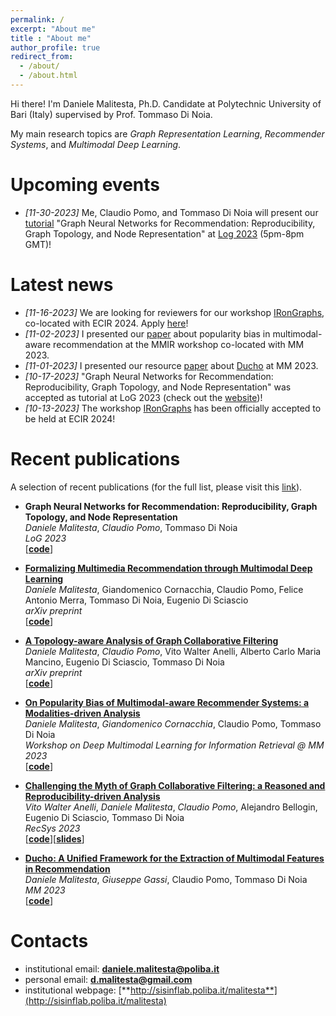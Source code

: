 ```yaml
---
permalink: /
excerpt: "About me"
title : "About me"
author_profile: true
redirect_from: 
  - /about/
  - /about.html
---
```

Hi there! I'm Daniele Malitesta, Ph.D. Candidate at Polytechnic University of Bari (Italy) supervised by Prof. Tommaso Di Noia.

My main research topics are _Graph Representation Learning_, _Recommender Systems_, and _Multimodal Deep Learning_.

# Upcoming events
* _[11-30-2023]_ Me, Claudio Pomo, and Tommaso Di Noia will present our [tutorial](https://sisinflab.github.io/tutorial-gnns-recsys-log2023/) "Graph Neural Networks for Recommendation: Reproducibility, Graph Topology, and Node Representation" at [Log 2023](https://logconference.org/) (5pm-8pm GMT)!

# Latest news
* _[11-16-2023]_ We are looking for reviewers for our workshop [IRonGraphs](https://irongraphs.github.io/ecir2024/), co-located with ECIR 2024. Apply [here](https://docs.google.com/forms/u/1/d/1aOw_1UufQ2gz_5qBDmp7I4_ePapf4scOEY8ar4LYqDE/edit)!
* _[11-02-2023]_ I presented our [paper](https://arxiv.org/pdf/2308.12911.pdf) about popularity bias in multimodal-aware recommendation at the MMIR workshop co-located with MM 2023.
* _[11-01-2023]_ I presented our resource [paper](https://arxiv.org/pdf/2306.17125.pdf) about [Ducho](https://github.com/sisinflab/Ducho/tree/main) at MM 2023.
* _[10-17-2023]_ "Graph Neural Networks for Recommendation: Reproducibility, Graph Topology, and Node Representation" was accepted as tutorial at LoG 2023 (check out the [website](https://sisinflab.github.io/tutorial-gnns-recsys-log2023/))!
* _[10-13-2023]_ The workshop [IRonGraphs](https://irongraphs.github.io/ecir2024/) has been officially accepted to be held at ECIR 2024!

# Recent publications
A selection of recent publications (for the full list, please visit this [link](https://danielemalitesta.github.io/publications/)).

* **Graph Neural Networks for Recommendation: Reproducibility, Graph Topology, and Node Representation**  
_Daniele Malitesta_, _Claudio Pomo_, Tommaso Di Noia   
*LoG 2023*  
\[[**code**](https://github.com/sisinflab/tutorial-gnns-recsys-log2023)\]

* **[Formalizing Multimedia Recommendation through Multimodal Deep Learning](https://www.researchgate.net/publication/373823768_Formalizing_Multimedia_Recommendation_through_Multimodal_Deep_Learning)**  
_Daniele Malitesta_, Giandomenico Cornacchia, Claudio Pomo, Felice Antonio Merra, Tommaso Di Noia, Eugenio Di Sciascio   
*arXiv preprint*  
\[[**code**](https://github.com/sisinflab/Formal-MultiMod-Rec)\]

* **[A Topology-aware Analysis of Graph Collaborative Filtering](https://www.researchgate.net/publication/373263658_A_Topology-aware_Analysis_of_Graph_Collaborative_Filtering)**  
_Daniele Malitesta_, _Claudio Pomo_, Vito Walter Anelli, Alberto Carlo Maria Mancino, Eugenio Di Sciascio, Tommaso Di Noia   
*arXiv preprint*  
\[[**code**](https://github.com/sisinflab/Graph-Characteristics)\]

* **[On Popularity Bias of Multimodal-aware Recommender Systems: a Modalities-driven Analysis](https://www.researchgate.net/publication/372958338_On_Popularity_Bias_of_Multimodal-aware_Recommender_Systems_a_Modalities-driven_Analysis)**  
_Daniele Malitesta_, _Giandomenico Cornacchia_, Claudio Pomo, Tommaso Di Noia  
*Workshop on Deep Multimodal Learning for Information Retrieval @ MM 2023*  
\[[**code**](https://github.com/sisinflab/MultiMod-Popularity-Bias)\]

* **[Challenging the Myth of Graph Collaborative Filtering: a Reasoned and Reproducibility-driven Analysis](https://www.researchgate.net/publication/372852714_Challenging_the_Myth_of_Graph_Collaborative_Filtering_a_Reasoned_and_Reproducibility-driven_Analysis)**  
_Vito Walter Anelli_, _Daniele Malitesta_, _Claudio Pomo_, Alejandro Bellogin, Eugenio Di Sciascio, Tommaso Di Noia   
*RecSys 2023*  
\[[**code**](https://github.com/sisinflab/Graph-RSs-Reproducibility)\]\[[**slides**](https://www.slideshare.net/DanieleMalitesta/recsys2023-challenging-the-myth-of-graph-collaborative-filtering-a-reasoned-and-reproducibilitydriven-analysis)\]

* **[Ducho: A Unified Framework for the Extraction of Multimodal Features in Recommendation](https://www.researchgate.net/publication/371953905_Ducho_A_Unified_Framework_for_the_Extraction_of_Multimodal_Features_in_Recommendation)**  
_Daniele Malitesta_, _Giuseppe Gassi_, Claudio Pomo, Tommaso Di Noia  
*MM 2023*  
\[[**code**](https://github.com/sisinflab/Ducho)\]

# Contacts
* institutional email: [**daniele.malitesta@poliba.it**](mailto:daniele.malitesta@poliba.it)
* personal email: [**d.malitesta@gmail.com**](mailto:d.malitesta@gmail.com)
* institutional webpage: [**http://sisinflab.poliba.it/malitesta**](http://sisinflab.poliba.it/malitesta)
